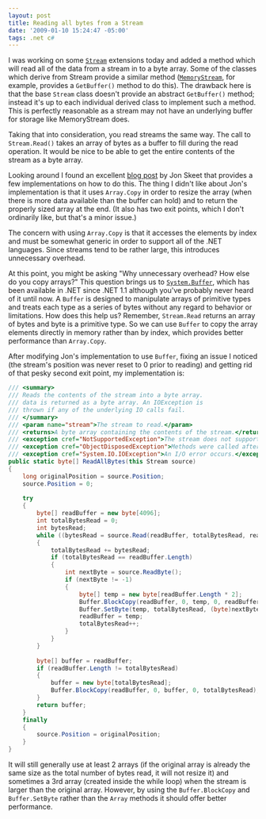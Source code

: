 ```yaml
---
layout: post
title: Reading all bytes from a Stream
date: '2009-01-10 15:24:47 -05:00'
tags: .net c#
---
```


I was working on some [`Stream`](http://msdn2.microsoft.com/8f86tw9e.aspx) extensions today and added a method which will read all of the data from a stream in to a byte array. Some of the classes which derive from Stream provide a similar method ([`MemoryStream`](http://msdn2.microsoft.com/9a84386f.aspx), for example, provides a `GetBuffer()` method to do this). The drawback here is that the base `Stream` class doesn't provide an abstract `GetBuffer()` method; instead it's up to each individual derived class to implement such a method. This is perfectly reasonable as a stream may not have an underlying buffer for storage like MemoryStream does.

Taking that into consideration, you read streams the same way. The call to `Stream.Read()` takes an array of bytes as a buffer to fill during the read operation. It would be nice to be able to get the entire contents of the stream as a byte array.

Looking around I found an excellent [blog post](http://www.yoda.arachsys.com/csharp/readbinary.html) by Jon Skeet that provides a few implementations on how to do this. The thing I didn't like about Jon's implementation is that it uses `Array.Copy` in order to resize the array (when there is more data available than the buffer can hold) and to return the properly sized array at the end. (It also has two exit points, which I don't ordinarily like, but that's a minor issue.)

The concern with using `Array.Copy` is that it accesses the elements by index and must be somewhat generic in order to support all of the .NET languages. Since streams tend to be rather large, this introduces unnecessary overhead. 

At this point, you might be asking "Why unnecessary overhead? How else do you copy arrays?" This question brings us to [`System.Buffer`](http://msdn2.microsoft.com/teyhh36d.aspx), which has been available in .NET since .NET 1.1 although you've probably never heard of it until now. A `Buffer` is designed to manipulate arrays of primitive types and treats each type as a series of bytes without any regard to behavior or limitations. How does this help us? Remember, `Stream.Read` returns an array of bytes and byte is a primitive type. So we can use `Buffer` to copy the array elements directly in memory rather than by index, which provides better performance than `Array.Copy`.

After modifying Jon's implementation to use `Buffer`, fixing an issue I noticed (the stream's position was never reset to 0 prior to reading) and getting rid of that pesky second exit point, my implementation is:

```csharp
/// <summary>
/// Reads the contents of the stream into a byte array.
/// data is returned as a byte array. An IOException is
/// thrown if any of the underlying IO calls fail.
/// </summary>
/// <param name="stream">The stream to read.</param>
/// <returns>A byte array containing the contents of the stream.</returns>
/// <exception cref="NotSupportedException">The stream does not support reading.</exception>
/// <exception cref="ObjectDisposedException">Methods were called after the stream was closed.</exception>
/// <exception cref="System.IO.IOException">An I/O error occurs.</exception>
public static byte[] ReadAllBytes(this Stream source)
{
    long originalPosition = source.Position;
    source.Position = 0;
 
    try
    {
        byte[] readBuffer = new byte[4096];
        int totalBytesRead = 0;
        int bytesRead;
        while ((bytesRead = source.Read(readBuffer, totalBytesRead, readBuffer.Length - totalBytesRead)) > 0)
        {
            totalBytesRead += bytesRead;
            if (totalBytesRead == readBuffer.Length)
            {
                int nextByte = source.ReadByte();
                if (nextByte != -1)
                {
                    byte[] temp = new byte[readBuffer.Length * 2];
                    Buffer.BlockCopy(readBuffer, 0, temp, 0, readBuffer.Length);
                    Buffer.SetByte(temp, totalBytesRead, (byte)nextByte);
                    readBuffer = temp;
                    totalBytesRead++;
                }
            }
        }
 
        byte[] buffer = readBuffer;
        if (readBuffer.Length != totalBytesRead)
        {
            buffer = new byte[totalBytesRead];
            Buffer.BlockCopy(readBuffer, 0, buffer, 0, totalBytesRead);
        }
        return buffer;
    }
    finally
    {
        source.Position = originalPosition;
    }
}
```

It will still generally use at least 2 arrays (if the original array is already the same size as the total number of bytes read, it will not resize it) and sometimes a 3rd array (created inside the while loop) when the stream is larger than the original array. However, by using the `Buffer.BlockCopy` and `Buffer.SetByte` rather than the `Array` methods it should offer better performance.
